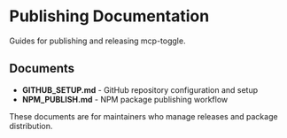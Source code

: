 # Publishing Documentation

Guides for publishing and releasing mcp-toggle.

## Documents

- **GITHUB_SETUP.md** - GitHub repository configuration and setup
- **NPM_PUBLISH.md** - NPM package publishing workflow

These documents are for maintainers who manage releases and package distribution.
